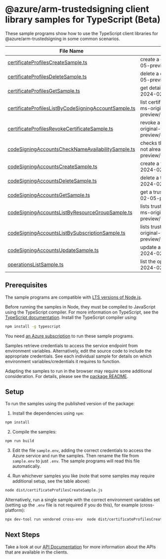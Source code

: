 # @azure/arm-trustedsigning client library samples for TypeScript (Beta)

These sample programs show how to use the TypeScript client libraries for @azure/arm-trustedsigning in some common scenarios.

| **File Name**                                                                                             | **Description**                                                                                                                                                        |
| --------------------------------------------------------------------------------------------------------- | ---------------------------------------------------------------------------------------------------------------------------------------------------------------------- |
| [certificateProfilesCreateSample.ts][certificateprofilescreatesample]                                     | create a certificate profile. x-ms-original-file: 2024-02-05-preview/CertificateProfiles_Create.json                                                                   |
| [certificateProfilesDeleteSample.ts][certificateprofilesdeletesample]                                     | delete a certificate profile. x-ms-original-file: 2024-02-05-preview/CertificateProfiles_Delete.json                                                                   |
| [certificateProfilesGetSample.ts][certificateprofilesgetsample]                                           | get details of a certificate profile. x-ms-original-file: 2024-02-05-preview/CertificateProfiles_Get.json                                                              |
| [certificateProfilesListByCodeSigningAccountSample.ts][certificateprofileslistbycodesigningaccountsample] | list certificate profiles under a trusted signing account. x-ms-original-file: 2024-02-05-preview/CertificateProfiles_ListByCodeSigningAccount.json                    |
| [certificateProfilesRevokeCertificateSample.ts][certificateprofilesrevokecertificatesample]               | revoke a certificate under a certificate profile. x-ms-original-file: 2024-02-05-preview/CertificateProfiles_RevokeCertificate.json                                    |
| [codeSigningAccountsCheckNameAvailabilitySample.ts][codesigningaccountschecknameavailabilitysample]       | checks that the trusted signing account name is valid and is not already in use. x-ms-original-file: 2024-02-05-preview/CodeSigningAccounts_CheckNameAvailability.json |
| [codeSigningAccountsCreateSample.ts][codesigningaccountscreatesample]                                     | create a trusted Signing Account. x-ms-original-file: 2024-02-05-preview/CodeSigningAccounts_Create.json                                                               |
| [codeSigningAccountsDeleteSample.ts][codesigningaccountsdeletesample]                                     | delete a trusted signing account. x-ms-original-file: 2024-02-05-preview/CodeSigningAccounts_Delete.json                                                               |
| [codeSigningAccountsGetSample.ts][codesigningaccountsgetsample]                                           | get a trusted Signing Account. x-ms-original-file: 2024-02-05-preview/CodeSigningAccounts_Get.json                                                                     |
| [codeSigningAccountsListByResourceGroupSample.ts][codesigningaccountslistbyresourcegroupsample]           | lists trusted signing accounts within a resource group. x-ms-original-file: 2024-02-05-preview/CodeSigningAccounts_ListByResourceGroup.json                            |
| [codeSigningAccountsListBySubscriptionSample.ts][codesigningaccountslistbysubscriptionsample]             | lists trusted signing accounts within a subscription. x-ms-original-file: 2024-02-05-preview/CodeSigningAccounts_ListBySubscription.json                               |
| [codeSigningAccountsUpdateSample.ts][codesigningaccountsupdatesample]                                     | update a trusted signing account. x-ms-original-file: 2024-02-05-preview/CodeSigningAccounts_Update.json                                                               |
| [operationsListSample.ts][operationslistsample]                                                           | list the operations for the provider x-ms-original-file: 2024-02-05-preview/Operations_List.json                                                                       |

## Prerequisites

The sample programs are compatible with [LTS versions of Node.js](https://github.com/nodejs/release#release-schedule).

Before running the samples in Node, they must be compiled to JavaScript using the TypeScript compiler. For more information on TypeScript, see the [TypeScript documentation][typescript]. Install the TypeScript compiler using:

```bash
npm install -g typescript
```

You need [an Azure subscription][freesub] to run these sample programs.

Samples retrieve credentials to access the service endpoint from environment variables. Alternatively, edit the source code to include the appropriate credentials. See each individual sample for details on which environment variables/credentials it requires to function.

Adapting the samples to run in the browser may require some additional consideration. For details, please see the [package README][package].

## Setup

To run the samples using the published version of the package:

1. Install the dependencies using `npm`:

```bash
npm install
```

2. Compile the samples:

```bash
npm run build
```

3. Edit the file `sample.env`, adding the correct credentials to access the Azure service and run the samples. Then rename the file from `sample.env` to just `.env`. The sample programs will read this file automatically.

4. Run whichever samples you like (note that some samples may require additional setup, see the table above):

```bash
node dist/certificateProfilesCreateSample.js
```

Alternatively, run a single sample with the correct environment variables set (setting up the `.env` file is not required if you do this), for example (cross-platform):

```bash
npx dev-tool run vendored cross-env  node dist/certificateProfilesCreateSample.js
```

## Next Steps

Take a look at our [API Documentation][apiref] for more information about the APIs that are available in the clients.

[certificateprofilescreatesample]: https://github.com/Azure/azure-sdk-for-js/blob/main/sdk/trustedsigning/arm-trustedsigning/samples/v1-beta/typescript/src/certificateProfilesCreateSample.ts
[certificateprofilesdeletesample]: https://github.com/Azure/azure-sdk-for-js/blob/main/sdk/trustedsigning/arm-trustedsigning/samples/v1-beta/typescript/src/certificateProfilesDeleteSample.ts
[certificateprofilesgetsample]: https://github.com/Azure/azure-sdk-for-js/blob/main/sdk/trustedsigning/arm-trustedsigning/samples/v1-beta/typescript/src/certificateProfilesGetSample.ts
[certificateprofileslistbycodesigningaccountsample]: https://github.com/Azure/azure-sdk-for-js/blob/main/sdk/trustedsigning/arm-trustedsigning/samples/v1-beta/typescript/src/certificateProfilesListByCodeSigningAccountSample.ts
[certificateprofilesrevokecertificatesample]: https://github.com/Azure/azure-sdk-for-js/blob/main/sdk/trustedsigning/arm-trustedsigning/samples/v1-beta/typescript/src/certificateProfilesRevokeCertificateSample.ts
[codesigningaccountschecknameavailabilitysample]: https://github.com/Azure/azure-sdk-for-js/blob/main/sdk/trustedsigning/arm-trustedsigning/samples/v1-beta/typescript/src/codeSigningAccountsCheckNameAvailabilitySample.ts
[codesigningaccountscreatesample]: https://github.com/Azure/azure-sdk-for-js/blob/main/sdk/trustedsigning/arm-trustedsigning/samples/v1-beta/typescript/src/codeSigningAccountsCreateSample.ts
[codesigningaccountsdeletesample]: https://github.com/Azure/azure-sdk-for-js/blob/main/sdk/trustedsigning/arm-trustedsigning/samples/v1-beta/typescript/src/codeSigningAccountsDeleteSample.ts
[codesigningaccountsgetsample]: https://github.com/Azure/azure-sdk-for-js/blob/main/sdk/trustedsigning/arm-trustedsigning/samples/v1-beta/typescript/src/codeSigningAccountsGetSample.ts
[codesigningaccountslistbyresourcegroupsample]: https://github.com/Azure/azure-sdk-for-js/blob/main/sdk/trustedsigning/arm-trustedsigning/samples/v1-beta/typescript/src/codeSigningAccountsListByResourceGroupSample.ts
[codesigningaccountslistbysubscriptionsample]: https://github.com/Azure/azure-sdk-for-js/blob/main/sdk/trustedsigning/arm-trustedsigning/samples/v1-beta/typescript/src/codeSigningAccountsListBySubscriptionSample.ts
[codesigningaccountsupdatesample]: https://github.com/Azure/azure-sdk-for-js/blob/main/sdk/trustedsigning/arm-trustedsigning/samples/v1-beta/typescript/src/codeSigningAccountsUpdateSample.ts
[operationslistsample]: https://github.com/Azure/azure-sdk-for-js/blob/main/sdk/trustedsigning/arm-trustedsigning/samples/v1-beta/typescript/src/operationsListSample.ts
[apiref]: https://docs.microsoft.com/javascript/api/@azure/arm-trustedsigning?view=azure-node-preview
[freesub]: https://azure.microsoft.com/free/
[package]: https://github.com/Azure/azure-sdk-for-js/tree/main/sdk/trustedsigning/arm-trustedsigning/README.md
[typescript]: https://www.typescriptlang.org/docs/home.html

